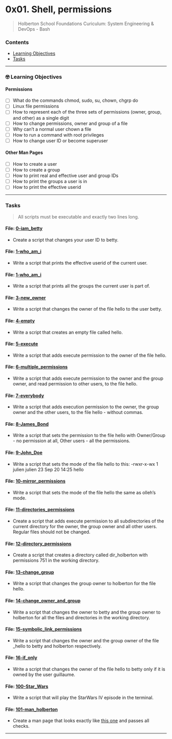 # 0x01. Shell, permissions
> Holberton School Foundations Curiculum: System Engineering & DevOps - Bash

### Contents
- [Learning Objectives](https://github.com/michedomingo/holberton-system_engineering-devops/tree/master/0x01-shell_permissions/#permissions)
- [Tasks](https://github.com/michedomingo/holberton-system_engineering-devops/tree/master/0x01-shell_permissions/#tasks)
___
<a name="permissions"></a>

### 🤓 Learning Objectives
#### Permissions
- [ ] What do the commands chmod, sudo, su, chown, chgrp do
- [ ] Linux file permissions
- [ ] How to represent each of the three sets of permissions (owner, group, and other) as a single digit
- [ ] How to change permissions, owner and group of a file
- [ ] Why can’t a normal user chown a file
- [ ] How to run a command with root privileges
- [ ] How to change user ID or become superuser
#### Other Man Pages
- [ ] How to create a user
- [ ] How to create a group
- [ ] How to print real and effective user and group IDs
- [ ] How to print the groups a user is in
- [ ] How to print the effective userid
___
<a name="tasks"></a>
### Tasks
> All scripts must be executable and exactly two lines long.

#### File: [0-iam_betty](https://github.com/michedomingo/holberton-system_engineering-devops/blob/master/0x01-shell_permissions/1-who_am_i)
- Create a script that changes your user ID to betty.

#### File: [1-who_am_i](https://github.com/michedomingo/holberton-system_engineering-devops/blob/master/0x01-shell_permissions/0-iam_betty)
- Write a script that prints the effective userid of the current user.

#### File: [1-who_am_i](https://github.com/michedomingo/holberton-system_engineering-devops/blob/master/0x01-shell_permissions/2-groups)
- Write a script that prints all the groups the current user is part of.

#### File: [3-new_owner](https://github.com/michedomingo/holberton-system_engineering-devops/blob/master/0x01-shell_permissions/3-new_owner)
- Write a script that changes the owner of the file hello to the user betty.

#### File: [4-empty](https://github.com/michedomingo/holberton-system_engineering-devops/blob/master/0x01-shell_permissions/4-empty)
- Write a script that creates an empty file called hello.

#### File: [5-execute](https://github.com/michedomingo/holberton-system_engineering-devops/blob/master/0x01-shell_permissions/5-execute)
- Write a script that adds execute permission to the owner of the file hello.

#### File: [6-multiple_permissions](https://github.com/michedomingo/holberton-system_engineering-devops/blob/master/0x01-shell_permissions/6-multiple_permissions)
- Write a script that adds execute permission to the owner and the group owner, and read permission to other users, to the file hello.

#### File: [7-everybody](https://github.com/michedomingo/holberton-system_engineering-devops/blob/master/0x01-shell_permissions/7-everybody)
- Write a script that adds execution permission to the owner, the group owner and the other users, to the file hello - without commas.

#### File: [8-James_Bond](https://github.com/michedomingo/holberton-system_engineering-devops/blob/master/0x01-shell_permissions/8-James_Bond)
- Write a script that sets the permission to the file hello with Owner/Group - no permission at all, Other users - all the permissions.

#### File: [9-John_Doe](https://github.com/michedomingo/holberton-system_engineering-devops/blob/master/0x01-shell_permissions/9-John_Doe)
- Write a script that sets the mode of the file hello to this: -rwxr-x-wx 1 julien julien 23 Sep 20 14:25 hello

#### File: [10-mirror_permissions](https://github.com/michedomingo/holberton-system_engineering-devops/blob/master/0x01-shell_permissions/10-mirror_permissions)
- Write a script that sets the mode of the file hello the same as olleh’s mode.

#### File: [11-directories_permissions](https://github.com/michedomingo/holberton-system_engineering-devops/blob/master/0x01-shell_permissions/11-directories_permissions)
- Create a script that adds execute permission to all subdirectories of the current directory for the owner, the group owner and all other users. Regular files should not be changed.

#### File: [12-directory_permissions](https://github.com/michedomingo/holberton-system_engineering-devops/blob/master/0x01-shell_permissions/12-directory_permissions)
- Create a script that creates a directory called dir_holberton with permissions 751 in the working directory.

#### File: [13-change_group](https://github.com/michedomingo/holberton-system_engineering-devops/blob/master/0x01-shell_permissions/13-change_group)
- Write a script that changes the group owner to holberton for the file hello.

#### File: [14-change_owner_and_group](https://github.com/michedomingo/holberton-system_engineering-devops/blob/master/0x01-shell_permissions/14-change_owner_and_group)
- Write a script that changes the owner to betty and the group owner to holberton for all the files and directories in the working directory.

#### File: [15-symbolic_link_permissions](https://github.com/michedomingo/holberton-system_engineering-devops/blob/master/0x01-shell_permissions/15-symbolic_link_permissions)
- Write a script that changes the owner and the group owner of the file _hello to betty and holberton respectively.

#### File: [16-if_only](https://github.com/michedomingo/holberton-system_engineering-devops/blob/master/0x01-shell_permissions/16-if_only)
- Write a script that changes the owner of the file hello to betty only if it is owned by the user guillaume.

#### File: [100-Star_Wars](https://github.com/michedomingo/holberton-system_engineering-devops/blob/master/0x01-shell_permissions/100-Star_Wars)
- Write a script that will play the StarWars IV episode in the terminal.

#### File: [101-man_holberton](https://github.com/michedomingo/holberton-system_engineering-devops/blob/master/0x01-shell_permissions/101-man_holberton)
- Create a man page that looks exactly like [this one](https://s3.amazonaws.com/intranet-projects-files/holbertonschool-sysadmin_devops/207/man_holberton.PNG) and passes all checks.
___
